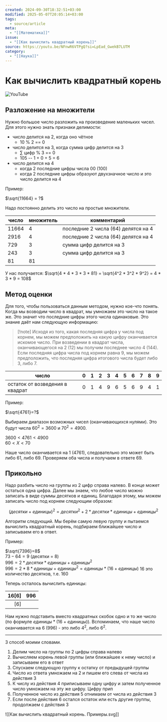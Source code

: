 ```yaml
---
created: 2024-09-30T18:32:51+03:00
modified: 2025-05-07T20:05:14+03:00
tags:
  - source/article
meta:
  - "[[Математика]]"
issue:
  - "[[Как вычислить квадратный корень]]"
source: https://youtu.be/NFnwR6VTPgQ?si=LpEad_GwekB7LUTM
category:
  - "[[Наука]]"
---
```


# Как вычислить квадратный корень

![YouTube](https://youtu.be/NFnwR6VTPgQ?si=LpEad_GwekB7LUTM)

## Разложение на множители

Нужно большое число разложить на произведение маленьких чисел. Для этого нужно знать признаки делимости:
 - число делится на 2, когда оно чётное
	 - 10 % 2 == 0
 - число делится на 3, когда сумма цифр делится на 3
	 - $\sum$ цифр % 3 == 0
	 - 105 -- 1 + 0 + 5 = 6
 - число делится на 4
	 - когда 2 последние цифры числа 00 (100)
	 - когда 2 последние цифры образуют двухзначное число и это число делится на 4

Пример:

$\sqrt{11664} = ?$

Надо постоянно делить это число на простые множители.

| число | множитель | комментарий                         |
| ----- | --------- | ----------------------------------- |
| 11664 | 4         | последние 2 числа (64) делятся на 4 |
| 2916  | 4         | последние 2 числа (64) делятся на 4 |
| 729   | 3         | сумма цифр делится на 3             |
| 243   | 3         | сумма цифр делится на 3             |
| 81    | 81        |                                     |

У нас получается: $\sqrt{4 * 4 * 3 * 3 * 81} = \sqrt{4^2 * 3^2 * 9^2} = 4 * 3 * 9 = 108$


## Метод оценки

Для того, чтобы пользоваться данным методом, нужно кое-что понять. Когда мы возводим число в квадрат, мы умножаем это число на такое же. Это значит что последние цифры этого числа одинаковые. Это знание даёт нам следующую информацию:

> [!note] Исходя из того, какая последняя цифра у числа под корнем, мы можем предположить на какую цифру оканчивается искомое число.
> При возведении в квадрат числа, оканчивающегося на 2 (12) мы получим последнее число 4 (144). Если последняя цифра числа под корнем равна 9, мы можем предположить, что последняя цифра итогового числа будет либо 3, либо 7.

| число                           | 0     | 1     | 2     | 3     | 4     | 5     | 6     | 7     | 8     | 9     |
| ------------------------------- | ----- | ----- | ----- | ----- | ----- | ----- | ----- | ----- | ----- | ----- |
| остаток от возведения в квадрат | 0     | 1     | 4     | 9     | 6     | 5     | 6     | 9     | 4     | 1     |


Пример:

$\sqrt{4761}=?$

Выбираем диапазон возможных чисел (оканчивающихся нулями). Это будут числа $60^2=3600$ и $70^2=4900$.

$3600 < 4761 < 4900$  
$60 < X < 70$

Наше число оканчивается на 1 (4761), следовательно это может быть либо 61, либо 69. Проверяем оба числа и получаем в ответе 69.


## Прикольно

Надо разбить число на группы из 2 цифр справа налево. В конце может остаться одна цифра. Далее мы знаем, что любое число можно записать в виде суммы десятков и единиц. Благодаря этому, мы можем записать число под корнем следующим образом:  

$$(десятки+единицы)^2 = десятки^2 + 2*десятки*единицы + единицы^2$$

Алгоритм следующий. Мы берём самую левую группу и пытаемся вычислить квадратный корень, подбираем ближайшее число и записываем его в ответ.

Пример:

$\sqrt{7396}=8$  
$73-64=9$ (десятки = 8)  
$996 = 2*десятки*единицы + единицы^2$  
$996 = 2*8*единицы + единицы^2 = единицы * (16 + единицы)$ 16 это количество десятков, т.е. 160 

Теперь осталось вычислить единицы:

| 16\[6] | 996 |
| ------:| --- |
|   \[6] |     |

Нам нужно подставить вместо квадратных скобок одно и то же число (по формуле $единицы * (16 + единицы)$). Вспоминаем, что наше число оканчивается на 6 (996) - это либо $4^2$, либо $6^2$.

---
3 способ моими словами.

1. Делим число на группы по 2 цифры справа налево
2. Вычисляем корень левой группы (или ближайшее к нему число) и записываем его в ответ
3. Спускаем следующую группу к остатку от предыдущей группы
4. Число из ответа умножаем на 2 и пишем его слева от числа из действия 3
5. К числу из действия 4 приписываем одну цифру и затем полученное число умножаем на эту же цифру. Цифру прип
6. Полученное число из действия 5 отнимаем от числа из действия 3
7. Если после действия 6 остался остаток или есть другие группы, продолжаем с действия 3

![[Как вычислить квадратный корень. Примеры.svg]]